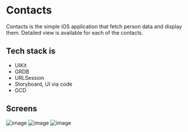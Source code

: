 # Contacts

Contacts is the simple iOS application that fetch person data and display them. Detailed view is available for each of the contacts.

## Tech stack is
- UIKit
- GRDB
- URLSession
- Storyboard, UI via code
- GCD

## Screens
![image](https://user-images.githubusercontent.com/16534004/167790801-bee29dfa-7d20-45b2-b437-6f79bb148b9a.png)
![image](https://user-images.githubusercontent.com/16534004/167676574-8aadb7a1-de7b-4fd2-aabd-338861207301.png)
![image](https://user-images.githubusercontent.com/16534004/167678098-5fac5259-f5ae-48b2-affb-30ca5289d5e9.png)

